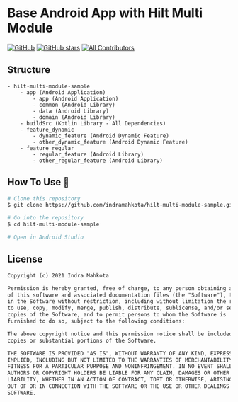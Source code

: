 # Base Android App with Hilt Multi Module

[![GitHub](https://img.shields.io/github/license/indramahkota/hilt-multi-module-sample?color=blue)](https://github.com/indramahkota/hilt-multi-module-sample/blob/master/LICENSE) [![GitHub stars](https://img.shields.io/github/stars/indramahkota/hilt-multi-module-sample)](https://github.com/indramahkota/hilt-multi-module-sample/stargazers)  [![All Contributors](https://img.shields.io/badge/all_contributors-1-orange.svg?style=flat-square)](#contributors)

## Structure
```
- hilt-multi-module-sample
    - app (Android Application)
        - app (Android Application)
        - common (Android Library)
        - data (Android Library)
        - domain (Android Library)
    - buildSrc (Kotlin Library - All Dependencies)
    - feature_dynamic
        - dynamic_feature (Android Dynamic Feature)
        - other_dynamic_feature (Android Dynamic Feature)
    - feature_regular
        - regular_feature (Android Library)
        - other_regular_feature (Android Library)
```

## How To Use 🔧

```bash
# Clone this repository
$ git clone https://github.com/indramahkota/hilt-multi-module-sample.git

# Go into the repository
$ cd hilt-multi-module-sample

# Open in Android Studio
```

## License

```markdown
Copyright (c) 2021 Indra Mahkota

Permission is hereby granted, free of charge, to any person obtaining a copy
of this software and associated documentation files (the "Software"), to deal
in the Software without restriction, including without limitation the rights
to use, copy, modify, merge, publish, distribute, sublicense, and/or sell
copies of the Software, and to permit persons to whom the Software is
furnished to do so, subject to the following conditions:

The above copyright notice and this permission notice shall be included in all
copies or substantial portions of the Software.

THE SOFTWARE IS PROVIDED "AS IS", WITHOUT WARRANTY OF ANY KIND, EXPRESS OR
IMPLIED, INCLUDING BUT NOT LIMITED TO THE WARRANTIES OF MERCHANTABILITY,
FITNESS FOR A PARTICULAR PURPOSE AND NONINFRINGEMENT. IN NO EVENT SHALL THE
AUTHORS OR COPYRIGHT HOLDERS BE LIABLE FOR ANY CLAIM, DAMAGES OR OTHER
LIABILITY, WHETHER IN AN ACTION OF CONTRACT, TORT OR OTHERWISE, ARISING FROM,
OUT OF OR IN CONNECTION WITH THE SOFTWARE OR THE USE OR OTHER DEALINGS IN THE
SOFTWARE.
